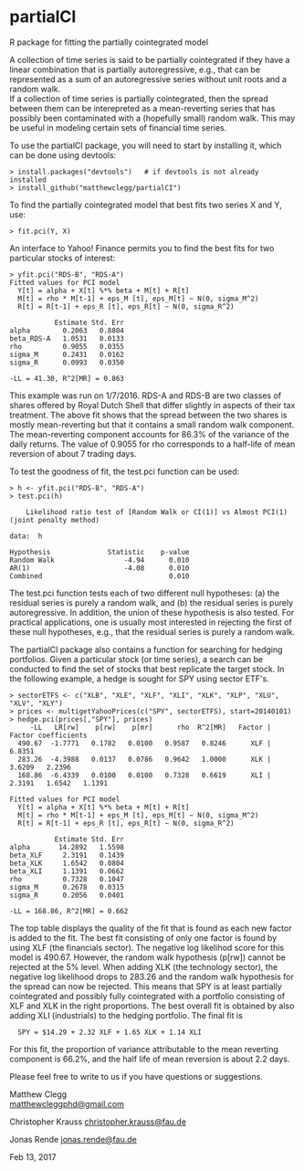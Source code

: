 # partialCI
R package for fitting the partially cointegrated model

A collection of time series is said to be partially cointegrated if they have a linear
combination that is partially autoregressive, e.g., that can be represented as a sum of an
autoregressive series without unit roots and a random walk.  
If a collection of time series is partially cointegrated, then the spread between
them can be interepreted as a mean-reverting series that has possibly been 
contaminated with a (hopefully small) random walk.
This may be useful in modeling
certain sets of financial time series.

To use the partialCI package, you will need to start by installing it,
which can be done using devtools:

```
> install.packages("devtools")   # if devtools is not already installed
> install_github("matthewclegg/partialCI")
```

To find the partially cointegrated model that best fits two series 
X and Y, use:

```
> fit.pci(Y, X)
```

An interface to Yahoo! Finance permits you to find the best fits for
two particular stocks of interest:

```
> yfit.pci("RDS-B", "RDS-A")
Fitted values for PCI model
  Y[t] = alpha + X[t] %*% beta + M[t] + R[t]
  M[t] = rho * M[t-1] + eps_M [t], eps_M[t] ~ N(0, sigma_M^2)
  R[t] = R[t-1] + eps_R [t], eps_R[t] ~ N(0, sigma_R^2)

           Estimate Std. Err
alpha        0.2063   0.8804
beta_RDS-A   1.0531   0.0133
rho          0.9055   0.0355
sigma_M      0.2431   0.0162
sigma_R      0.0993   0.0350

-LL = 41.30, R^2[MR] = 0.863
```

This example was run on 1/7/2016.  RDS-A and RDS-B are two 
classes of shares offered by Royal Dutch Shell that differ slightly
in aspects of their tax treatment.  The above fit shows that
the spread between the two shares is mostly mean-reverting but that
it contains a small random walk component.  The mean-reverting
component accounts for 86.3% of the variance of the daily returns.
The value of 0.9055 for rho corresponds to a half-life of mean
reversion of about 7 trading days.

To test the goodness of fit, the test.pci function can be used:

```
> h <- yfit.pci("RDS-B", "RDS-A")
> test.pci(h)

	Likelihood ratio test of [Random Walk or CI(1)] vs Almost PCI(1) (joint penalty method)

data:  h

Hypothesis              Statistic    p-value
Random Walk                 -4.94      0.010
AR(1)                       -4.08      0.010
Combined                               0.010

```

The test.pci function tests each of two different null hypotheses:
(a) the residual series is purely a random walk, and (b) the residual series is
purely autoregressive.  In addition, the union of these hypothesis is
also tested.  For practical applications, one is usually most interested in
rejecting the first of these null hypotheses, e.g., that the residual series
is purely a random walk.

The partialCI package also contains a function for searching for
hedging portfolios.  Given a particular stock (or time series),
a search can be conducted to find the set of stocks that best
replicate the target stock.  In the following example, a hedge 
is sought for SPY using sector ETF's.

```
> sectorETFS <- c("XLB", "XLE", "XLF", "XLI", "XLK", "XLP", "XLU", "XLV", "XLY")
> prices <- multigetYahooPrices(c("SPY", sectorETFS), start=20140101)
> hedge.pci(prices[,"SPY"], prices)
     -LL   LR[rw]    p[rw]    p[mr]      rho  R^2[MR]   Factor |   Factor coefficients
  490.67  -1.7771   0.1782   0.0100   0.9587   0.8246      XLF |   6.8351 
  283.26  -4.3988   0.0137   0.0786   0.9642   1.0000      XLK |   3.6209   2.2396 
  168.86  -6.4339   0.0100   0.0100   0.7328   0.6619      XLI |   2.3191   1.6542   1.1391 

Fitted values for PCI model
  Y[t] = alpha + X[t] %*% beta + M[t] + R[t]
  M[t] = rho * M[t-1] + eps_M [t], eps_M[t] ~ N(0, sigma_M^2)
  R[t] = R[t-1] + eps_R [t], eps_R[t] ~ N(0, sigma_R^2)

           Estimate Std. Err
alpha       14.2892   1.5598
beta_XLF     2.3191   0.1439
beta_XLK     1.6542   0.0804
beta_XLI     1.1391   0.0662
rho          0.7328   0.1047
sigma_M      0.2678   0.0315
sigma_R      0.2056   0.0401

-LL = 168.86, R^2[MR] = 0.662
```

The top table displays the quality of the fit that is found as each new
factor is added to the fit.  The best fit consisting of only one factor
is found by using XLF (the financials sector).  The negative log likelihod
score for this model is 490.67.  However, the random walk
hypothesis (p[rw]) cannot be rejected at the 5% level.  When adding
XLK (the technology sector), the negative log likelihood drops to 283.26
and the random walk hypothesis for the spread can now be rejected.  This means
that SPY is at least partially cointegrated and possibly fully cointegrated 
with a portfolio consisting of XLF and XLK in the right proportions.  The
best overall fit is obtained by also adding XLI (industrials) to the hedging
portfolio.  The final fit is

```
  SPY = $14.29 + 2.32 XLF + 1.65 XLK + 1.14 XLI
```

For this fit, the proportion of variance attributable to the mean reverting
component is 66.2%, and the half life of mean reversion is about 2.2 days.

Please feel free to write to us if you have questions or suggestions.

Matthew Clegg  
matthewcleggphd@gmail.com  

Christopher Krauss
christopher.krauss@fau.de

Jonas Rende 
jonas.rende@fau.de

Feb 13, 2017  

